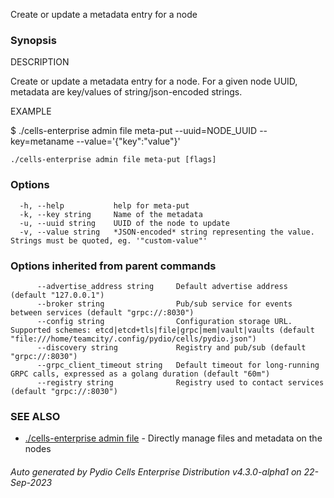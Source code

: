Create or update a metadata entry for a node

### Synopsis


DESCRIPTION

  Create or update a metadata entry for a node.
  For a given node UUID, metadata are key/values of string/json-encoded strings.

EXAMPLE

  $ ./cells-enterprise admin file meta-put --uuid=NODE_UUID --key=metaname --value='{"key":"value"}'



```
./cells-enterprise admin file meta-put [flags]
```

### Options

```
  -h, --help           help for meta-put
  -k, --key string     Name of the metadata
  -u, --uuid string    UUID of the node to update
  -v, --value string   *JSON-encoded* string representing the value. Strings must be quoted, eg. '"custom-value"'
```

### Options inherited from parent commands

```
      --advertise_address string     Default advertise address (default "127.0.0.1")
      --broker string                Pub/sub service for events between services (default "grpc://:8030")
      --config string                Configuration storage URL. Supported schemes: etcd|etcd+tls|file|grpc|mem|vault|vaults (default "file:///home/teamcity/.config/pydio/cells/pydio.json")
      --discovery string             Registry and pub/sub (default "grpc://:8030")
      --grpc_client_timeout string   Default timeout for long-running GRPC calls, expressed as a golang duration (default "60m")
      --registry string              Registry used to contact services (default "grpc://:8030")
```

### SEE ALSO

* [./cells-enterprise admin file](./cells-enterprise-admin-file)	 - Directly manage files and metadata on the nodes

###### Auto generated by Pydio Cells Enterprise Distribution v4.3.0-alpha1 on 22-Sep-2023
